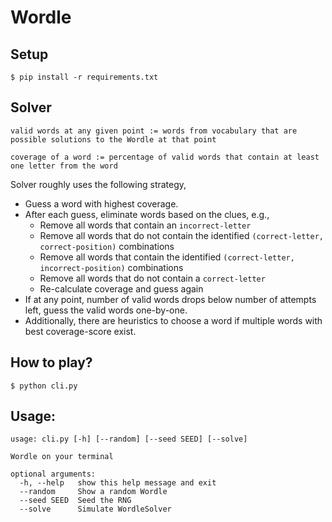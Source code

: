 # Wordle

## Setup

```console
$ pip install -r requirements.txt
```

## Solver

```
valid words at any given point := words from vocabulary that are possible solutions to the Wordle at that point
```

```
coverage of a word := percentage of valid words that contain at least one letter from the word
```

Solver roughly uses the following strategy,

* Guess a word with highest coverage.
* After each guess, eliminate words based on the clues, e.g.,
    * Remove all words that contain an `incorrect-letter`
    * Remove all words that do not contain the identified `(correct-letter, correct-position)` combinations
    * Remove all words that contain the identified `(correct-letter, incorrect-position)` combinations
    * Remove all words that do not contain a `correct-letter`
    * Re-calculate coverage and guess again
* If at any point, number of valid words drops below number of attempts left, guess the valid words one-by-one.
* Additionally, there are heuristics to choose a word if multiple words with best coverage-score exist.

## How to play?

```console
$ python cli.py
```

## Usage:

```console
usage: cli.py [-h] [--random] [--seed SEED] [--solve]

Wordle on your terminal

optional arguments:
  -h, --help   show this help message and exit
  --random     Show a random Wordle
  --seed SEED  Seed the RNG
  --solve      Simulate WordleSolver
```

